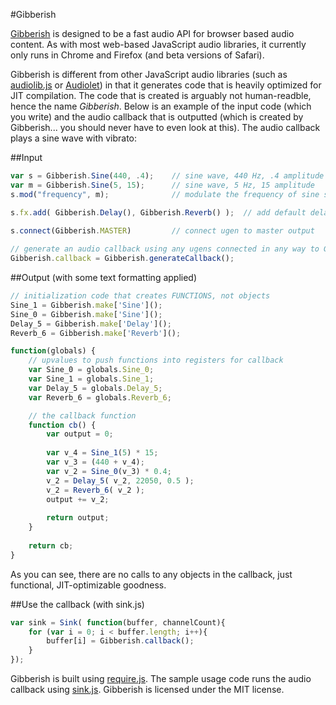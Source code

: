 #Gibberish

[Gibberish][gibberish] is designed to be a fast audio API for browser based audio content. As with most web-based JavaScript audio libraries, it currently only runs in Chrome and Firefox (and beta versions of Safari).

Gibberish is different from other JavaScript audio libraries (such as [audiolib.js][audiolib] or [Audiolet][audiolet]) in that it generates code that is heavily optimized for JIT compilation. The code that is created is arguably not human-readble, hence the name _Gibberish_. Below is an example of the input code (which you write) and the audio callback that is outputted (which is created by Gibberish... you should never have to even look at this). The audio callback plays a sine wave with vibrato:

##Input
```javascript
var s = Gibberish.Sine(440, .4); 	// sine wave, 440 Hz, .4 amplitude
var m = Gibberish.Sine(5, 15);		// sine wave, 5 Hz, 15 amplitude
s.mod("frequency", m);				// modulate the frequency of sine s with the output of m

s.fx.add( Gibberish.Delay(), Gibberish.Reverb() );  // add default delay and reverb fx
		
s.connect(Gibberish.MASTER)			// connect ugen to master output

// generate an audio callback using any ugens connected in any way to Gibberish.MASTER
Gibberish.callback = Gibberish.generateCallback();
```

##Output (with some text formatting applied)
```javascript
// initialization code that creates FUNCTIONS, not objects
Sine_1 = Gibberish.make['Sine']();
Sine_0 = Gibberish.make['Sine']();
Delay_5 = Gibberish.make['Delay']();
Reverb_6 = Gibberish.make['Reverb']();

function(globals) {
	// upvalues to push functions into registers for callback
    var Sine_0 = globals.Sine_0;	
    var Sine_1 = globals.Sine_1;
    var Delay_5 = globals.Delay_5;
    var Reverb_6 = globals.Reverb_6;

	// the callback function
    function cb() {
        var output = 0;
        
        var v_4 = Sine_1(5) * 15;
        var v_3 = (440 + v_4);
        var v_2 = Sine_0(v_3) * 0.4;
        v_2 = Delay_5( v_2, 22050, 0.5 );
        v_2 = Reverb_6( v_2 );
        output += v_2;
        
        return output;
    }
    
    return cb;
}
```

As you can see, there are no calls to any objects in the callback, just functional, JIT-optimizable goodness.

##Use the callback (with sink.js)
```javascript
var sink = Sink( function(buffer, channelCount){
    for (var i = 0; i < buffer.length; i++){
		buffer[i] = Gibberish.callback();
    }
});
```

Gibberish is built using [require.js][require]. The sample usage code runs the audio callback using [sink.js][sink]. Gibberish is licensed under the MIT license.

[gibberish]:http://www.charlie-roberts.com/gibberish
[audiolib]:https://github.com/jussi-kalliokoski/audiolib.js/
[audiolet]:https://github.com/oampo/Audiolet
[require]:http://requirejs.org/
[sink]:https://github.com/jussi-kalliokoski/sink.js/